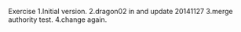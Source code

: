 Exercise
1.Initial version.
2.dragon02 in and update 20141127
3.merge authority test.
4.change again.
